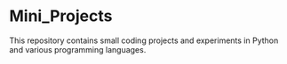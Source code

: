 # Mini_Projects
This repository contains small coding projects and experiments in Python and various programming languages.
